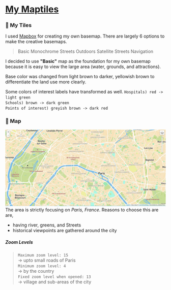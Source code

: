 # <span style="text-decoration: underline">My Maptiles</span>
### :pushpin: My Tiles
I used <a href="https://www.mapbox.com/">Mapbox</a> for creating my own basemap. There are largely 6 options to make the creative basemaps.
> Basic
> Monochrome
> Streets
> Outdoors
> Satellite Streets
> Navigation

I decided to use **"Basic"** map as the foundation for my own basemap because it is easy to view the large area (water, grounds, and attractions).

Base color was changed from light brown to darker, yellowish brown to differentiate the land use more clearly.

Some colors of interest labels have transformed as well.
`Hospitals) red -> light green` <br>
`Schools) brown -> dark green` <br>
`Points of interest) greyish brown -> dark red`
### :memo: Map
![](img/map-image.JPG)
The area is strictly focusing on *Paris, France*. Reasons to choose this are are,
- having river, greens, and Streets
- historical viewpoints are gathered around the city

##### Zoom Levels
>`Maximum zoom level: 15` <br>
-> upto small roads of Paris <br>
>`Minimum zoom level: 4` <br>
-> by the country <br>
>`Fixed zoom level when opened: 13`<br>
-> village and sub-areas of the city
